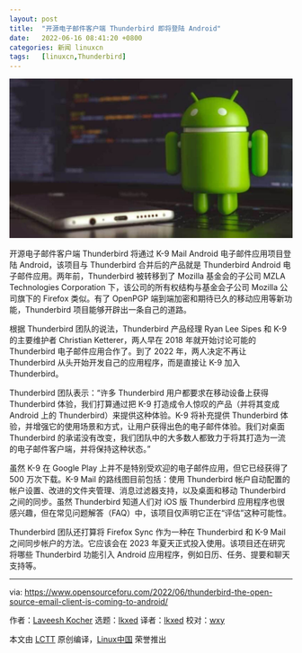 ```yaml
---
layout: post
title:	"开源电子邮件客户端 Thunderbird 即将登陆 Android"
date:	2022-06-16 08:41:20 +0800 
categories:	新闻 linuxcn 
tags:	[linuxcn,Thunderbird]
---
```



![](/Asserts/Images/album/202206/16/084004gdzgp4bqgigi9tpe.jpg)


开源电子邮件客户端 Thunderbird 将通过 K-9 Mail Android 电子邮件应用项目登陆 Android，该项目与 Thunderbird 合并后的产品就是 Thunderbird Android 电子邮件应用。两年前，Thunderbird 被转移到了 Mozilla 基金会的子公司 MZLA Technologies Corporation 下，该公司的所有权结构与基金会子公司 Mozilla 公司旗下的 Firefox 类似。有了 OpenPGP 端到端加密和期待已久的移动应用等新功能，Thunderbird 项目能够开辟出一条自己的道路。


根据 Thunderbird 团队的说法，Thunderbird 产品经理 Ryan Lee Sipes 和 K-9 的主要维护者 Christian Ketterer，两人早在 2018 年就开始讨论可能的 Thunderbird 电子邮件应用合作了。到了 2022 年，两人决定不再让 Thunderbird 从头开始​​开发自己的应用程序，而是直接让 K-9 加入 Thunderbird。


Thunderbird 团队表示：“许多 Thunderbird 用户都要求在移动设备上获得 Thunderbird 体验，我们打算通过把 K-9 打造成令人惊叹的产品（并将其变成 Android 上的 Thunderbird）来提供这种体验。K-9 将补充提供 Thunderbird 体验，并增强它的使用场景和方式，让用户获得出色的电子邮件体验。我们对桌面 Thunderbird 的承诺没有改变，我们团队中的大多数人都致力于将其打造为一流的电子邮件客户端，并将保持这种状态。”


虽然 K-9 在 Google Play 上并不是特别受欢迎的电子邮件应用，但它已经获得了 500 万次下载。K-9 Mail 的路线图目前包括：使用 Thunderbird 帐户自动配置的帐户设置、改进的文件夹管理、消息过滤器支持，以及桌面和移动 Thunderbird 之间的同步。虽然 Thunderbird 知道人们对 iOS 版 Thunderbird 应用程序也很感兴趣，但在常见问题解答（FAQ）中，该项目仅声明它正在“评估”这种可能性。


Thunderbird 团队还打算将 Firefox Sync 作为一种在 Thunderbird 和 K-9 Mail 之间同步帐户的方法。它应该会在 2023 年夏天正式投入使用。该项目还在研究将哪些 Thunderbird 功能引入 Android 应用程序，例如日历、任务、提要和聊天支持等。




---


via: <https://www.opensourceforu.com/2022/06/thunderbird-the-open-source-email-client-is-coming-to-android/>


作者：[Laveesh Kocher](https://www.opensourceforu.com/author/laveesh-kocher/) 选题：[lkxed](https://github.com/lkxed) 译者：[lkxed](https://github.com/lkxed) 校对：[wxy](https://github.com/wxy)


本文由 [LCTT](https://github.com/LCTT/TranslateProject) 原创编译，[Linux中国](https://linux.cn/) 荣誉推出
